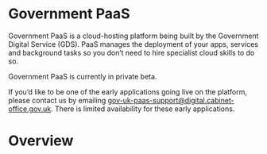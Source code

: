 # Government PaaS

Government PaaS is a cloud-hosting platform being built by the Government Digital Service (GDS). PaaS manages the deployment of your apps, services and background tasks so you don’t need to hire specialist cloud skills to do so.

<aside class="notice">
	Government PaaS is currently in private beta.
</aside>

If you’d like to be one of the early applications going live on the platform, please contact us by emailing [gov-uk-paas-support@digital.cabinet-office.gov.uk](mailto:gov-uk-paas-support@digital.cabinet-office.gov.uk). There is limited availability for these early applications.

# Overview

